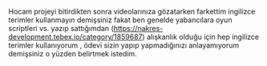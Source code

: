 Hocam projeyi bitirdikten sonra videolarınıza gözatarken farkettim ingilizce terimler kullanmayın demişsiniz fakat ben genelde 
yabancılara oyun scriptleri vs. yazıp sattığımdan (https://nakres-development.tebex.io/category/1859687) alışkanlık olduğu için hep ingilizce 
terimler kullanıyorum , ödevi sizin yapıp yapmadığınızı anlayamıyorum demişsiniz o yüzden belirtmek istedim.